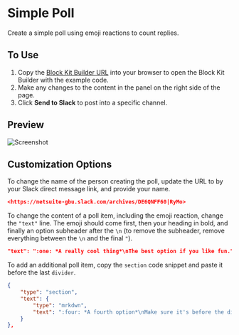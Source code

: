 # Simple Poll

Create a simple poll using emoji reactions to count replies.

## To Use

1. Copy the [Block Kit Builder URL][url] into your browser to open the Block Kit Builder with the example code.
2. Make any changes to the content in the panel on the right side of the page.
3. Click **Send to Slack** to post into a specific channel.

## Preview

![][screenshot]

## Customization Options

To change the name of the person creating the poll, update the URL to by your Slack direct message link, and provide your name.

```json
<https://netsuite-gbu.slack.com/archives/DE6QNFF60|RyMo>
```

To change the content of a poll item, including the emoji reaction, change the `"text"` line. The emoji should come first, then your heading in bold, and finally an option subheader after the `\n` (to remove the subheader, remove everything between the `\n` and the final `"`).

```json
"text": ":one: *A really cool thing*\nThe best option if you like fun."
```

To add an additional poll item, copy the `section` code snippet and paste it before the last `divider`.

```json
{
    "type": "section",
    "text": {
        "type": "mrkdwn",
        "text": ":four: *A fourth option*\nMake sure it's before the divider."
    }
},
```

[url]: https://api.slack.com/tools/block-kit-builder?mode=message&blocks=%5B%7B%22type%22%3A%22section%22%2C%22text%22%3A%7B%22type%22%3A%22mrkdwn%22%2C%22text%22%3A%22*What%20would%20you%20like%20to%20do%3F*%20Poll%20by%20%3Chttps%3A%2F%2Fnetsuite-gbu.slack.com%2Farchives%2FDE6QNFF60%7CRyMo%3E%5CnReact%20with%20an%20emoji%20to%20give%20your%20vote.%22%7D%7D%2C%7B%22type%22%3A%22divider%22%7D%2C%7B%22type%22%3A%22section%22%2C%22text%22%3A%7B%22type%22%3A%22mrkdwn%22%2C%22text%22%3A%22%3Aone%3A%20*This%20option%20is%20really%20cool*%5CnIt%27s%20the%20best%20option%20if%20you%20like%20to%20have%20fun.%22%7D%7D%2C%7B%22type%22%3A%22section%22%2C%22text%22%3A%7B%22type%22%3A%22mrkdwn%22%2C%22text%22%3A%22%3Atwo%3A%20*This%20option%20is%20best%20for%20groups*%5CnI%20hope%20you%20like%20your%20teammates.%22%7D%7D%2C%7B%22type%22%3A%22section%22%2C%22text%22%3A%7B%22type%22%3A%22mrkdwn%22%2C%22text%22%3A%22%3Athree%3A%20*This%20option%20is%20stupid*%5CnSeriously%20-%20you%27re%20wasting%20your%20time.%22%7D%7D%2C%7B%22type%22%3A%22divider%22%7D%5D

[screenshot]: simple-poll.png?raw=true "Screenshot"